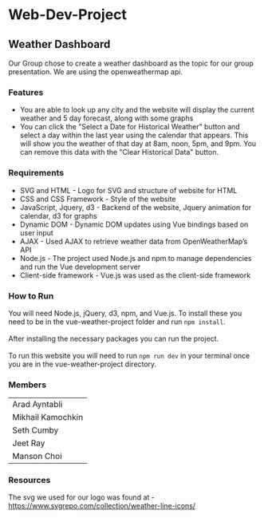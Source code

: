 # Web-Dev-Project

## Weather Dashboard

Our Group chose to create a weather dashboard as the topic for our group presentation. We are using the openweathermap api.

### Features

<ul>
<li>You are able to look up any city and the website will display the current weather and 5 day forecast, along with some graphs</li>
<li>You can click the "Select a Date for Historical Weather" button and select a day within the last year using the calendar that appears. This will show you the weather of that day at 8am, noon, 5pm, and 9pm. You can remove this data with the "Clear Historical Data" button.</li>
</ul>

### Requirements
<ul>
<li> SVG and HTML - Logo for SVG and structure of website for HTML</li>
<li> CSS and CSS Framework - Style of the website</li>
<li> JavaScript, Jquery, d3 - Backend of the website, Jquery animation for calendar, d3 for graphs</li>
<li> Dynamic DOM - Dynamic DOM updates using Vue bindings based on user input</li>
<li> AJAX - Used AJAX to retrieve weather data from OpenWeatherMap’s API</li>
<li> Node.js - The project used Node.js and npm to manage dependencies and run the Vue development server</li>
<li> Client-side framework - Vue.js was used as the client-side framework</li>
</ul>

### How to Run

You will need Node.js, jQuery, d3, npm, and Vue.js. To install these you need to be in the vue-weather-project folder and run `npm install`.<br><br>
After installing the necessary packages you can run the project. <br><br>
To run this website you will need to run `npm run dev` in your terminal once you are in the vue-weather-project directory.

### Members 
<table>
        <tr>
            <td>Arad Ayntabli</td>
        </tr>
        <tr>
            <td>Mikhail Kamochkin</td>
        </tr>
        <tr>
            <td>Seth Cumby</td>
        </tr>
        <tr>
            <td>Jeet Ray</td>
        </tr>
        <tr>
            <td>Manson Choi</td>
        </tr>
    </table>

### Resources
The svg we used for our logo was found at - https://www.svgrepo.com/collection/weather-line-icons/